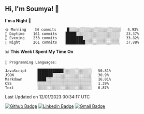 ## Hi, I'm Soumya! 👋

<!--START_SECTION:waka-->
**I'm a Night 🦉** 

```text
🌞 Morning    34 commits     █░░░░░░░░░░░░░░░░░░░░░░░░   4.93% 
🌆 Daytime    161 commits    █████░░░░░░░░░░░░░░░░░░░░   23.37% 
🌃 Evening    233 commits    ████████░░░░░░░░░░░░░░░░░   33.82% 
🌙 Night      261 commits    █████████░░░░░░░░░░░░░░░░   37.88%

```


📊 **This Week I Spent My Time On** 

```text
💬 Programming Languages: 

JavaScript     ████████████░░░░░░░░░░░░░   50.81% 
JSON           ███████░░░░░░░░░░░░░░░░░░   30.9% 
Markdown       ████░░░░░░░░░░░░░░░░░░░░░   16.01% 
CSS            ░░░░░░░░░░░░░░░░░░░░░░░░░   1.39% 
Text           ░░░░░░░░░░░░░░░░░░░░░░░░░   0.87%
```


 Last Updated on 12/01/2023 00:34:17 UTC
<!--END_SECTION:waka-->

[![Github Badge](https://img.shields.io/badge/-rubyruins-grey?style=for-the-badge&logo=github&logoColor=white&link=https://github.com/rubyruins/)](https://www.github.com/rubyruins/) 
[![Linkedin Badge](https://img.shields.io/badge/-Soumya%20Parekh-0072b1?style=for-the-badge&logo=Linkedin&logoColor=white&link=https://www.linkedin.com/in/Soumya-Parekh/)](https://www.linkedin.com/in/Soumya-Parekh/) 
[![Gmail Badge](https://img.shields.io/badge/-soumyaparekh.me@gmail.com-c14438?style=for-the-badge&logo=Gmail&logoColor=white&link=mailto:soumyaparekh.me@gmail.com)](mailto:soumyaparekh.me@gmail.com) 
